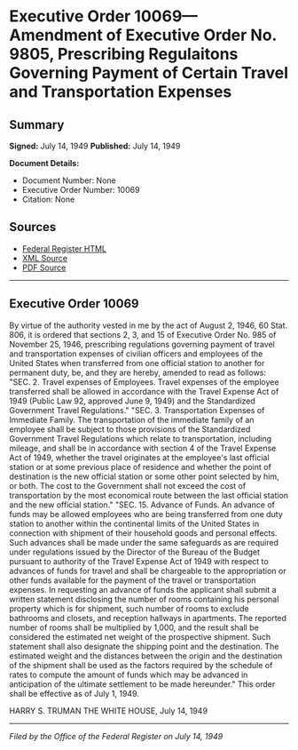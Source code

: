 # Executive Order 10069—Amendment of Executive Order No. 9805, Prescribing Regulaitons Governing Payment of Certain Travel and Transportation Expenses

## Summary

**Signed:** July 14, 1949
**Published:** July 14, 1949

**Document Details:**
- Document Number: None
- Executive Order Number: 10069
- Citation: None

## Sources
- [Federal Register HTML](https://www.presidency.ucsb.edu/documents/executive-order-10069-amendment-executive-order-no-9805-prescribing-regulaitons-governing)
- [XML Source](None)
- [PDF Source](None)

---

## Executive Order 10069

By virtue of the authority vested in me by the act of August 2, 1946, 60 Stat. 806, it is ordered that sections 2, 3, and 15 of Executive Order No. 985 of November 25, 1946, prescribing regulations governing payment of travel and transportation expenses of civilian officers and employees of the United States when transferred from one official station to another for permanent duty, be, and they are hereby, amended to read as follows:
"SEC. 2. Travel expenses of Employees. Travel expenses of the employee transferred shall be allowed in accordance with the Travel Expense Act of 1949 (Public Law 92, approved June 9, 1949) and the Standardized Government Travel Regulations."
"SEC. 3. Transportation Expenses of Immediate Family. The transportation of the immediate family of an employee shall be subject to those provisions of the Standardized Government Travel Regulations which relate to transportation, including mileage, and shall be in accordance with section 4 of the Travel Expense Act of 1949, whether the travel originates at the employee's last official station or at some previous place of residence and whether the point of destination is the new official station or some other point selected by him, or both. The cost to the Government shall not exceed the cost of transportation by the most economical route between the last official station and the new official station."
"SEC. 15. Advance of Funds. An advance of funds may be allowed employees who are being transferred from one duty station to another within the continental limits of the United States in connection with shipment of their household goods and personal effects. Such advances shall be made under the same safeguards as are required under regulations issued by the Director of the Bureau of the Budget pursuant to authority of the Travel Expense Act of 1949 with respect to advances of funds for travel and shall be chargeable to the appropriation or other funds available for the payment of the travel or transportation expenses. In requesting an advance of funds the applicant shall submit a written statement disclosing the number of rooms containing his personal property which is for shipment, such number of rooms to exclude bathrooms and closets, and reception hallways in apartments. The reported number of rooms shall be multiplied by 1,000, and the result shall be considered the estimated net weight of the prospective shipment. Such statement shall also designate the shipping point and the destination. The estimated weight and the distances between the origin and the destination of the shipment shall be used as the factors required by the schedule of rates to compute the amount of funds which may be advanced in anticipation of the ultimate settlement to be made hereunder."
This order shall be effective as of July 1, 1949.

HARRY S. TRUMAN
THE WHITE HOUSE,
July 14, 1949

---

*Filed by the Office of the Federal Register on July 14, 1949*
